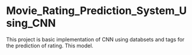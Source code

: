 # Movie_Rating_Prediction_System_Using_CNN
This project is basic implementation of CNN using databsets and tags for the prediction of rating. This model.
